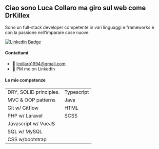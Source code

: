 ## Ciao sono Luca Collaro ma giro sul web come DrKillex

Sono un full-stack developer competente in vari linguaggi e frameworks e con la passione nell'imparare cose nuove

[![Linkedin Badge](https://img.shields.io/badge/-lucacollaro-blue?style=flat-square&logo=Linkedin&logoColor=white&link=https://www.linkedin.com/in/luca-collaro/)](https://www.linkedin.com/in/luca-collaro/)

#### Contattami
- 📨 lcollaro1994@gmail.com
- 💬 PM me on LinkedIn

#### Le mie competenze
|                                                            |            |
| ---------------------------------------------------------- | ---------- |
| DRY, SOLID principles.                                     | Typescript |
| MVC & OOP patterns                                         | Java       |
| Git w/ Gitflow                                             | HTML       |
| PHP w/ Laravel                                             | SCSS       |
| Javascript w/ VueJS                                        |
| SQL w/ MySQL                                               |
| CSS w/bootstrap                                            |
